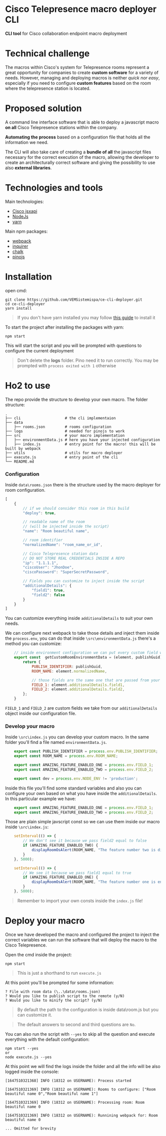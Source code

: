 # Cisco Telepresence macro deployer CLI

**CLI tool** for Cisco collaboration endpoint macro deployment

# Technical challenge

The macros within Cisco's system for Telepresence rooms represent a great opportunity for companies to create **custom software** for a variety of needs. However, managing and deploying macros is neither *quick nor easy*, especially if you need to configure **custom features** based on the room where the telepresence station is located.

# Proposed solution

A command line interface software that is able to deploy a javascript macro **on all** Cisco Telepresence stations within the company. 

**Automating the process** based on a configuration file that holds all the information we need. 

The CLI will also take care of creating a **bundle of all** the javascript files necessary for the correct execution of the macro, allowing the developer to create an architecturally correct software and giving the possibility to use also **external libraries**.

# Technologies and tools

Main technologies:

- [Cisco jsxapi](https://github.com/cisco-ce/jsxapi)
- [NodeJs](https://nodejs.org/it/)
- [yarn](https://yarnpkg.com/)

Main npm packages:

- [webpack](https://webpack.js.org/)
- [inquirer](https://www.npmjs.com/package/inquirer)
- [chalk](https://github.com/chalk/chalk)
- [pinojs](https://github.com/pinojs/pino)

# Installation

open cmd:

    git clone https://github.com/VEMSistemispa/ce-cli-deployer.git
    cd ce-cli-deployer
    yarn install

> If you don't have yarn installed you may follow [this guide](https://yarnpkg.com/getting-started/install) to install it

To start the project after installing the packages with yarn:

    npm start

This will start the script and you will be prompted with questions to configure the current deployment

> Don't delete the **logs** folder. Pino need it to run correctly. You may be prompted with `process exited with 1` otherwise

# Ho2 to use

The repo provide the structure to develop your own macro. The folder structure: 

    .
    ├── cli                    # the cli implementaion         
    ├── data
    │   ├── rooms.json         # rooms configuration
    ├── logs                   # needed for pinojs to work
    ├── src                    # your macro implementation
    │   ├── environmentData.js # here you have your injected configuration
    │   ├── index.js           # entry point for the macro! this will be built by webpack
    ├── utils                  # utils for macro deployer
    ├── execute.js             # entry point of the cli
    └── README.md

### Configuration

Inside `data\rooms.json` there is the structure used by the macro deployer for room configuration. 

```javascript
[
    {
        // if we should consider this room in this build
        "deploy": true,

        // readable name of the room 
        // (will be injected inside the script)
        "name": "Room beautiful name",

        // room identifier
        "normalizedName": "room_name_or_id",

        // Cisco Telepresence station data
        // DO NOT STORE REAL CREDENTIALS INSIDE A REPO
        "ip": "1.1.1.1",
        "ciscoUser": "JhonDoe",
        "ciscoPassword": "SuperSecretPassword",

        // Fields you can customize to inject inside the script
        "additionalDetails": {
            "field1": true,
            "field2": false
        }
    }
]

```

You can customize everything inside `additionalDetails` to suit your own needs.

We can configure next webpack to take those details and inject them inside the `process.env`, you can do that inside `\src\environmentData.js` there's a method you can customize:

```javascript
    // inside environment configuration we can put every custom field we want
    export const  getCustomRoomEnvironmentData = (element, publishGuid) => {
        return {
            PUBLISH_IDENTIFIER: publishGuid,
            ROOM_NAME: element.normalizedName,

            // those fields are the same one that are passed from your configuration file
            FIELD_1: element.additionalDetails.field1,
            FIELD_2: element.additionalDetails.field2,
        };
    }
```

`FIELD_1` and `FIELD_2` are custom fields we take from our `additionalDetails` object inside our configuration file.


### Develop your macro

Inside `\src\index.js` you can develop your custom macro. In the same folder you'll find a file named `environmentData.js`.

```javascript
    export const PUBLISH_IDENTIFIER = process.env.PUBLISH_IDENTIFIER;
    export const ROOM_NAME = process.env.ROOM_NAME;

    export const AMAZING_FEATURE_ENABLED_ONE = process.env.FIELD_1;
    export const AMAZING_FEATURE_ENABLED_TWO = process.env.FIELD_2;

    export const dev = process.env.NODE_ENV != 'production';
```

Inside this file you'll find some standard variables and also you can configure your own based on what you have inside the `additionalDetails`. In this particular example we have:

```javascript
    export const AMAZING_FEATURE_ENABLED_ONE = process.env.FIELD_1;
    export const AMAZING_FEATURE_ENABLED_TWO = process.env.FIELD_2;
```

Those are plain simple javscript const so we can use them inside our macro inside `\src\index.js`:

```javascript
    setInterval(() => {
        // We don't see it because we pass field2 equal to false
        if (AMAZING_FEATURE_ENABLED_TWO) {
            displayRoomOsAlert(ROOM_NAME, "The feature number two is disabled");
        }
    }, 5000);

    setInterval(() => {
        // We see it because we pass field1 equal to true
        if (AMAZING_FEATURE_ENABLED_ONE) {
            displayRoomOsAlert(ROOM_NAME, "The feature number one is enabled!!!");
        }
    }, 5000);
```
> Remember to import your own consts inside the `index.js` file!

# Deploy your macro

Once we have developed the macro and configured the project to inject the correct variables we can run the software that will deploy the macro to the Cisco Telepresence.

Open the cmd inside the project:

    npm start

> This is just a shorthand to run `execute.js`

At this point you'll be prompted for some information:

    ? File with room data (\..\data\rooms.json)
    ? Would you like to publish script to the remote (y/N)
    ? Would you like to minify the script? (y/N)

> By default the path to the configuration is inside data\room.js but you can customize it.

> The default answers to second and third questions are `No`.

You can also run the script with `--yes` to skip all the question and execute everything with the default configuration:

    npm start --yes
    or
    node execute.js --yes

At this point we will find the logs inside the folder and all the info will be also logged inside the console:

    [1647510321368] INFO (18312 on USERNAME): Process started

    [1647510321369] INFO (18312 on USERNAME): Rooms to configure: ["Room beautiful name 0","Room beautiful name 1"]
    
    [1647510321369] INFO (18312 on USERNAME): Processing room: Room beautiful name 0
    
    [1647510321369] INFO (18312 on USERNAME): Runnining webpack for: Room beautiful name 0

    ... Omitted for brevity